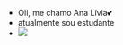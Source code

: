 - Oii, me chamo Ana Lívia💕
- atualmente sou estudante
- ![](https://media1.tenor.com/m/D1oizgORkXQAAAAC/cat-heart.gif)
